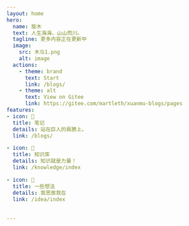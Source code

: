 ```yaml
---
layout: home
hero:
  name: 旋木 
  text: 人生海海，山山而川。
  tagline: 更多内容正在更新中
  image:
    src: 木马1.png
    alt: image
  actions:
    - theme: brand
      text: Start
      link: /blogs/
    - theme: alt
      text: View on Gitee
      link: https://gitee.com/martleth/xuanmu-blogs/pages
features:
- icon: 🔋
  title: 笔记
  details: 站在巨人的肩膀上。
  link: /blogs/

- icon: 🔧
  title: 知识库
  details: 知识就是力量！
  link: /knowledge/index

- icon: 🚀
  title: 一些想法
  details: 我思故我在
  link: /idea/index
  
  
---
```

<!-- <div style="color: red; font-size: 24px;">这是个有style的随便写点</div> -->
<!-- <div><img src="/wave.svg" style="border: 0px solid steelblue;margin-top:0" /></div> -->


<!-- <FreeStyle></FreeStyle> -->